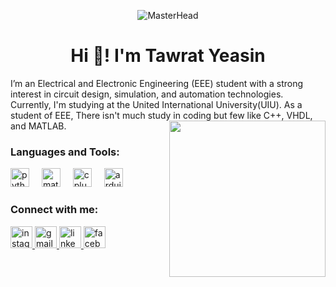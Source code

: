 <p align="center">
  <img src="https://media4.giphy.com/media/v1.Y2lkPTc5MGI3NjExZXV5NzU2ejh4bXQya3lhaTAwZnVwYnk0anpuMGk2OHNiYWNxZjYwOCZlcD12MV9pbnRlcm5hbF9naWZfYnlfaWQmY3Q9Zw/9Q5fSHyPKfrr2/giphy.webp" alt="MasterHead">
</p>

<h1 align="center">Hi 👋! I'm Tawrat Yeasin</h1>
I’m an Electrical and Electronic Engineering (EEE) student with a strong interest in circuit design, simulation, and automation technologies. Currently, I'm studying at the United International University(UIU). As a student of EEE, There isn't much study in coding but few like C++, VHDL, and MATLAB.
<img align="right" height="250"src="https://media2.giphy.com/media/v1.Y2lkPTc5MGI3NjExNTdnamt4M2dsaW9pdXpteWNxYTg5M3J4N3FpNnIwNDE5eWZubGZveSZlcD12MV9pbnRlcm5hbF9naWZfYnlfaWQmY3Q9Zw/fimCE9py83ptv4K3WW/giphy.webp">



<h3 align="left">Languages and Tools:</h3>
<div align="left">
  <img src="https://cdn.jsdelivr.net/gh/devicons/devicon/icons/python/python-original.svg" height="30" alt="python logo"  />
  <img width="12" />
  <img src="https://cdn.jsdelivr.net/gh/devicons/devicon/icons/matlab/matlab-original.svg" height="30" alt="matlab logo"  />
  <img width="12" />
  <img src="https://cdn.jsdelivr.net/gh/devicons/devicon/icons/cplusplus/cplusplus-original.svg" height="30" alt="cplusplus logo"  />
  <img width="12" />
  <img src="https://cdn.jsdelivr.net/gh/devicons/devicon/icons/arduino/arduino-original.svg" height="30" alt="arduino logo"  />
</div>

###

  <h3 align="left">Connect with me:</h3>
<p align="left">
</p>

<div align="left">
  <a href="https://www.instagram.com/__m00nshine___/" target="_blank">
    <img src="https://img.shields.io/static/v1?message=Instagram&logo=instagram&label=&color=E4405F&logoColor=white&labelColor=&style=for-the-badge" height="35" alt="instagram logo"  />
  </a>
  <a href="mtawrath212016@bseee.uiu.ac.bd" target="_blank">
    <img src="https://img.shields.io/static/v1?message=Gmail&logo=gmail&label=&color=D14836&logoColor=white&labelColor=&style=for-the-badge" height="35" alt="gmail logo"  />
  </a>
  <a href="https://www.linkedin.com/in/md-tawrath/" target="_blank">
    <img src="https://img.shields.io/static/v1?message=LinkedIn&logo=linkedin&label=&color=0077B5&logoColor=white&labelColor=&style=for-the-badge" height="35" alt="linkedin logo"  />
  </a>
  <a href="https://www.facebook.com/md.tawrath/" target="_blank">
    <img src="https://img.shields.io/static/v1?message=Facebook&logo=facebook&label=&color=1877F2&logoColor=white&labelColor=&style=for-the-badge" height="35" alt="facebook logo"  />
  </a>
</div>

###
